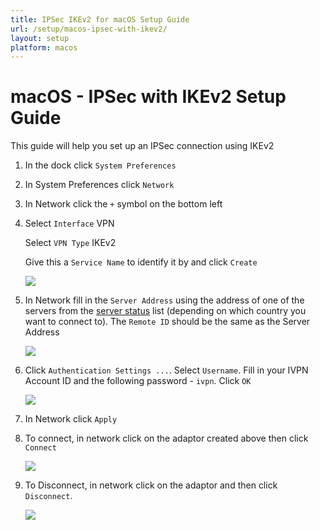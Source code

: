 ```yaml
---
title: IPSec IKEv2 for macOS Setup Guide
url: /setup/macos-ipsec-with-ikev2/
layout: setup
platform: macos
---
```

# macOS - IPSec with IKEv2 Setup Guide

This guide will help you set up an IPSec connection using IKEv2

1. In the dock click `System Preferences`

2. In System Preferences click `Network`

3. In Network click the `+` symbol on the bottom left

4. Select `Interface` VPN
   
   Select `VPN Type` IKEv2
   
   Give this a `Service Name` to identify it by and click `Create`

   ![](/images-static/uploads/mac-osx-ipsec-with-ikev2-004.png)

5. In Network fill in the `Server Address` using the address of one of the servers from the [server status](/status/) list (depending on which country you want to connect to). The `Remote ID` should be the same as the Server Address

   ![](/images-static/uploads/mac-osx-ipsec-with-ikev2-005.png)

6. Click `Authentication Settings ...`. Select `Username`. Fill in your IVPN Account ID and the following password - `ivpn`. Click `OK`

   ![](/images-static/uploads/mac-osx-ipsec-with-ikev2-006.png)

7. In Network click `Apply`

8. To connect, in network click on the adaptor created above then click `Connect`

   ![](/images-static/uploads/mac-osx-ipsec-with-ikev2-008.png)

9. To Disconnect, in network click on the adaptor and then click `Disconnect`.

   ![](/images-static/uploads/mac-osx-ipsec-with-ikev2-009.png)